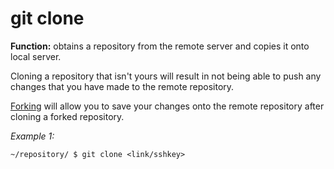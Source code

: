 # git clone
**Function:** obtains a repository from the remote server and copies it onto local server.

Cloning a repository that isn't yours will result in not being able to push any changes that you have made to the remote repository.

[Forking](../vocabulary/fork.md) will allow you to save your changes onto the remote repository after cloning a forked repository.

*Example 1:*
```
~/repository/ $ git clone <link/sshkey>
```